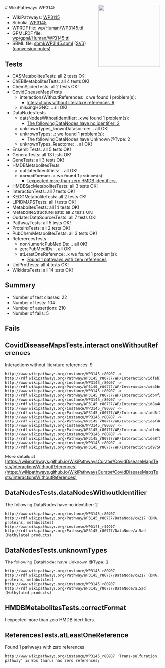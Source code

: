 <img style="float: right; width: 200px" src="../logo.png" />
# WikiPathways WP3145

* WikiPathways: [WP3145](https://identifiers.org/wikipathways:WP3145)
* Scholia: [WP3145](https://scholia.toolforge.org/wikipathways/WP3145)
* WPRDF file: [wp/Human/WP3145.ttl](../wp/Human/WP3145.ttl)
* GPMLRDF file: [wp/gpml/Human/WP3145.ttl](../wp/gpml/Human/WP3145.ttl)
* SBML file: [sbml/WP3145.sbml](../sbml/WP3145.sbml) ([SVG](../sbml/WP3145.svg)) ([conversion notes](../sbml/WP3145.txt))

## Tests
* CASMetabolitesTests: all 2 tests OK!
* ChEBIMetabolitesTests: all 4 tests OK!
* ChemSpiderTests: all 2 tests OK!
* CovidDiseaseMapsTests
    * interactionsWithoutReferences: .x we found 1 problem(s):
        * [Interactions without literature references: 9](#2e295937)
    * missingHGNC: .. all OK!
* DataNodesTests
    * dataNodesWithoutIdentifier: .x we found 1 problem(s):
        * [The following DataNodes have no identifier: 2](#d2d32fa1)
    * unknownTypes_knownDatasource: .. all OK!
    * unknownTypes: .x we found 1 problem(s):
        * [The following DataNodes have Unknown @Type: 2](#839973e0)
    * unknownTypes_Reactome: .. all OK!
* EnsemblTests: all 5 tests OK!
* GeneralTests: all 13 tests OK!
* GeneTests: all 3 tests OK!
* HMDBMetabolitesTests
    * outdatedIdentifiers: .. all OK!
    * correctFormat: .x. we found 1 problem(s):
        * [I expected more than zero HMDB identifiers.](#ad154c1e)
* HMDBSecMetabolitesTests: all 3 tests OK!
* InteractionTests: all 7 tests OK!
* KEGGMetaboliteTests: all 2 tests OK!
* LIPIDMAPSTests: all 1 tests OK!
* MetabolitesTests: all 14 tests OK!
* MetaboliteStructureTests: all 2 tests OK!
* OudatedDataSourcesTests: all 7 tests OK!
* PathwayTests: all 5 tests OK!
* ProteinsTests: all 2 tests OK!
* PubChemMetabolitesTests: all 3 tests OK!
* ReferencesTests
    * nonNumericPubMedIDs: .. all OK!
    * zeroPubMedIDs: .. all OK!
    * atLeastOneReference: .x we found 1 problem(s):
        * [Found 1 pathways with zero references](#35eb778e)
* UniProtTests: all 4 tests OK!
* WikidataTests: all 14 tests OK!


## Summary

* Number of test classes: 22
* Number of tests: 104
* Number of assertions: 210
* Number of fails: 5

## Fails

<a name="2e295937" />

## CovidDiseaseMapsTests.interactionsWithoutReferences

Interactions without literature references: 9
```
http://www.wikipathways.org/instance/WP3145_r80707 -> http://rdf.wikipathways.org/Pathway/WP3145_r80707/WP/Interaction/idfeb7b36
http://www.wikipathways.org/instance/WP3145_r80707 -> http://rdf.wikipathways.org/Pathway/WP3145_r80707/WP/Interaction/ida3bea815
http://www.wikipathways.org/instance/WP3145_r80707 -> http://rdf.wikipathways.org/Pathway/WP3145_r80707/WP/Interaction/idb4f24a3
http://www.wikipathways.org/instance/WP3145_r80707 -> http://rdf.wikipathways.org/Pathway/WP3145_r80707/WP/Interaction/id8a4883cb
http://www.wikipathways.org/instance/WP3145_r80707 -> http://rdf.wikipathways.org/Pathway/WP3145_r80707/WP/Interaction/idd6f360b2
http://www.wikipathways.org/instance/WP3145_r80707 -> http://rdf.wikipathways.org/Pathway/WP3145_r80707/WP/Interaction/idefd6ae3e
http://www.wikipathways.org/instance/WP3145_r80707 -> http://rdf.wikipathways.org/Pathway/WP3145_r80707/WP/Interaction/idfeb46347
http://www.wikipathways.org/instance/WP3145_r80707 -> http://rdf.wikipathways.org/Pathway/WP3145_r80707/WP/Interaction/ide8f5fb1c
http://www.wikipathways.org/instance/WP3145_r80707 -> http://rdf.wikipathways.org/Pathway/WP3145_r80707/WP/Interaction/id9750a6b6
```

More details at [https://wikipathways.github.io/WikiPathwaysCurator/CovidDiseaseMapsTests/interactionsWithoutReferences](https://wikipathways.github.io/WikiPathwaysCurator/CovidDiseaseMapsTests/interactionsWithoutReferences)

<a name="d2d32fa1" />

## DataNodesTests.dataNodesWithoutIdentifier

The following DataNodes have no identifier: 2
```
http://www.wikipathways.org/instance/WP3145_r80707 http://rdf.wikipathways.org/Pathway/WP3145_r80707/DataNode/ca217 (DNA, proteins, metabolites)
http://www.wikipathways.org/instance/WP3145_r80707 http://rdf.wikipathways.org/Pathway/WP3145_r80707/DataNode/a15ad (Methylated products)
```

<a name="839973e0" />

## DataNodesTests.unknownTypes

The following DataNodes have Unknown @Type: 2
```
http://www.wikipathways.org/instance/WP3145_r80707 http://rdf.wikipathways.org/Pathway/WP3145_r80707/DataNode/ca217 (DNA, proteins, metabolites)
http://www.wikipathways.org/instance/WP3145_r80707 http://rdf.wikipathways.org/Pathway/WP3145_r80707/DataNode/a15ad (Methylated products)
```

<a name="ad154c1e" />

## HMDBMetabolitesTests.correctFormat

I expected more than zero HMDB identifiers.
<a name="35eb778e" />

## ReferencesTests.atLeastOneReference

Found 1 pathways with zero references
```
http://www.wikipathways.org/instance/WP3145_r80707 'Trans-sulfuration pathway' in Bos taurus has zero references; 
```


